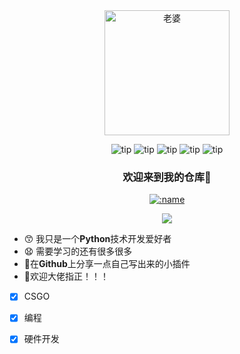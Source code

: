 <div align="center">

  <a href="https://v2.nonebot.dev/">
    <img src="https://pic.imgdb.cn/item/64cd92cc1ddac507cc2bad84.jpg""width="200" height="200" alt="老婆">
  </a>

![tip](https://badgen.net/badge/python/3.11.6/orange?i)  ![tip](https://badgen.net/badge/windows/10/green?i) ![tip](https://badgen.net/badge/ubuntu-sever/22.04/blue?i) ![tip](https://badgen.net/badge/orangepi/zero-3/yellow?i) ![tip](https://badgen.net/badge/vscode/1.8/pink?i)

### 欢迎来到我的仓库👋
</div>

<p align="center">
<a href="https://fxxkpython.com">
  <img src="https://count.getloli.com/get/@:ydrr0" alt=":name" />
</a>
</p>

<p align="center">
<a href="https://fxxkpython.com">
  <img align="center" src="https://github-readme-stats.vercel.app/api?username=Sydrr0"/>
</a>
</p>

 
 - 😙 我只是一个**Python**技术开发爱好者  
 - 😧 需要学习的还有很多很多
 - 🐤在****Github****上分享一点自己写出来的小插件
 - 🥇欢迎大佬指正！！！

 - [x] CSGO
 - [x] 编程 
 - [x] 硬件开发





